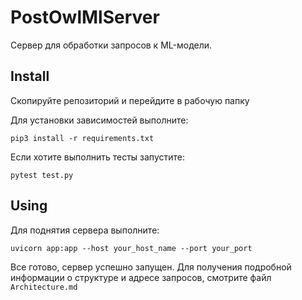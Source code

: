 # PostOwlMlServer

Сервер для обработки запросов к ML-модели.

## Install 

Скопируйте репозиторий и перейдите в рабочую папку

Для установки зависимостей выполните:
```shell
pip3 install -r requirements.txt
```

Если хотите выполнить тесты запустите:
```shell
pytest test.py
```

## Using 

Для поднятия сервера выполните:
```shell
uvicorn app:app --host your_host_name --port your_port
```

Все готово, сервер успешно запущен. Для получения подробной информации о структуре и адресе запросов, смотрите файл `Architecture.md`
